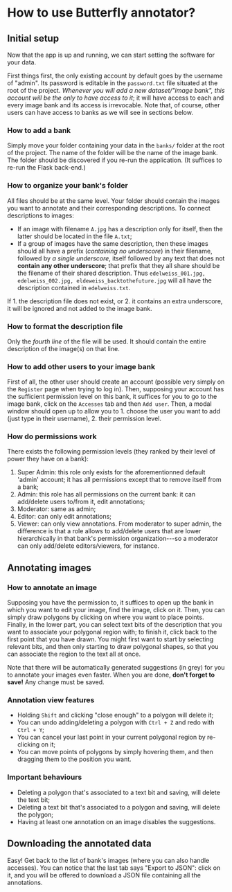 # How to use Butterfly annotator?

## Initial setup
Now that the app is up and running, we can start setting the software for your data.

First things first, the only existing account by default goes by the username of "admin". Its password is editable in the `password.txt` file situated at the root of the project. *Whenever you will add a new dataset/"image bank", this account will be the only to have access to it*; it will have access to each and every image bank and its access is irrevocable. Note that, of course, other users can have access to banks as we will see in sections below.

### How to add a bank
Simply move your folder containing your data in the `banks/` folder at the root of the project. The name of the folder will be the name of the image bank. The folder should be discovered if you re-run the application. (It suffices to re-run the Flask back-end.)

### How to organize your bank's folder
All files should be at the same level. Your folder should contain the images you want to annotate and their corresponding descriptions. To connect descriptions to images:
- If an image with filename `A.jpg` has a description only for itself, then the latter should be located in the file `A.txt`;
- If a group of images have the same description, then these images should all have a prefix (*containing no underscore*) in their filename, followed by *a single underscore*, itself followed by any text that does not **contain any other underscore**; that prefix that they all share should be the filename of their shared description. Thus `edelweiss_001.jpg, edelweiss_002.jpg, eldeweiss_backtothefuture.jpg` will all have the description contained in `edelweiss.txt`.

If 1. the description file does not exist, or 2. it contains an extra underscore, it will be ignored and not added to the image bank.

### How to format the description file
Only the *fourth line* of the file will be used. It should contain the entire description of the image(s) on that line.

### How to add other users to your image bank
First of all, the other user should create an account (possible very simply on the `Register` page when trying to log in). Then, supposing your account has the sufficient permission level on this bank, it suffices for you to go to the image bank, click on the `Accesses` tab and then `Add user`. Then, a modal window should open up to allow you to 1. choose the user you want to add (just type in their username), 2. their permission level.

### How do permissions work
There exists the following permission levels (they ranked by their level of power they have on a bank):
1. Super Admin: this role only exists for the aforementionned default 'admin' account; it has all permissions except that to remove itself from a bank;
2. Admin: this role has all permissions on the current bank: it can add/delete users to/from it, edit annotations;
3. Moderator: same as admin;
4. Editor: can only edit annotations;
5. Viewer: can only view annotations.
From moderator to super admin, the difference is that a role allows to add/delete users that are lower hierarchically in that bank's permission organization---so a moderator can only add/delete editors/viewers, for instance.

## Annotating images

### How to annotate an image
Supposing you have the permission to, it suffices to open up the bank in which you want to edit your image, find the image, click on it. Then, you can simply draw polygons by clicking on where you want to place points. Finally, in the lower part, you can select text bits of the description that you want to associate your polygonal region with; to finish it, click back to the first point that you have drawn. You might first want to start by selecting relevant bits, and then only starting to draw polygonal shapes, so that you can associate the region to the text all at once.

Note that there will be automatically generated suggestions (in grey) for you to annotate your images even faster. When you are done, **don't forget to save!** Any change must be saved.

### Annotation view features
- Holding `Shift` and clicking "close enough" to a polygon will delete it;
- You can undo adding/deleting a polygon with `Ctrl + Z` and redo with `Ctrl + Y`;
- You can cancel your last point in your current polygonal region by re-clicking on it;
- You can move points of polygons by simply hovering them, and then dragging them to the position you want.

### Important behaviours
- Deleting a polygon that's associated to a text bit and saving, will delete the text bit;
- Deleting a text bit that's associated to a polygon and saving, will delete the polygon;
- Having at least one annotation on an image disables the suggestions.

## Downloading the annotated data
Easy! Get back to the list of bank's images (where you can also handle accesses). You can notice that the last tab says "Export to JSON": click on it, and you will be offered to download a JSON file containing all the annotations.
